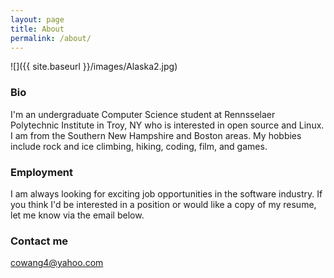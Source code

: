 ```yaml
---
layout: page
title: About
permalink: /about/
---
```

![]({{ site.baseurl }}/images/Alaska2.jpg)

### Bio

I'm an undergraduate Computer Science student at Rennsselaer Polytechnic Institute in Troy, NY who is interested in open source and Linux. I am from the Southern New Hampshire and Boston areas. My hobbies include rock and ice climbing, hiking,
coding, film, and games.

### Employment

I am always looking for exciting job opportunities in the software industry.
If you think I'd be interested in a position or would like a copy of my resume, let me know via the email below.

### Contact me

[cowang4@yahoo.com](mailto:cowang4@yahoo.com)
